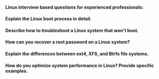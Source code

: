 #### Linux interview based questions for experienced professionals:

#### Explain the Linux boot process in detail.
#### Describe how to troubleshoot a Linux system that won't boot.
#### How can you recover a root password on a Linux system?
#### Explain the differences between ext4, XFS, and Btrfs file systems.
#### How do you optimize system performance in Linux? Provide specific examples.
